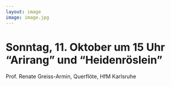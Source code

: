 ```yaml
---
layout: image
image: image.jpg
---
```


# Sonntag, 11. Oktober um 15 Uhr  “Arirang” und “Heidenröslein”

Prof. Renate Greiss-Armin, Querflöte, HfM Karlsruhe
